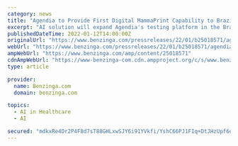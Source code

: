 ```yaml
---
category: news
title: "Agendia to Provide First Digital MammaPrint Capability to Brazil"
excerpt: "AI solution will expand Agendia's testing platform in the Brazilian breast cancer market Digital MammaPrint offers fast turnaround time to molecular diagnostics,"
publishedDateTime: 2022-01-12T14:00:00Z
originalUrl: "https://www.benzinga.com/pressreleases/22/01/b25018571/agendia-to-provide-first-digital-mammaprint-capability-to-brazil"
webUrl: "https://www.benzinga.com/pressreleases/22/01/b25018571/agendia-to-provide-first-digital-mammaprint-capability-to-brazil"
ampWebUrl: "https://www.benzinga.com/amp/content/25018571"
cdnAmpWebUrl: "https://www-benzinga-com.cdn.ampproject.org/c/s/www.benzinga.com/amp/content/25018571"
type: article

provider:
  name: Benzinga.com
  domain: benzinga.com

topics:
  - AI in Healthcare
  - AI

secured: "mdkxRe4Dr2P4F8d7sT88GHLxwSJY6i91YVkfi/YshC66PJ1FIq+DtJHzUpf6oBwW/MZJBzXkpqNKqlt1MlwcOOemXkWlfEC4ExWam7S+SYVQZYLwUn73AbNrCvJ3u2F2lrj6uEVZMvoa2nCW2duJeRghvYNNDvS9BLhaTEnBcGQkhxldJ2YvCp1Xckv6d9pozHb/ofZDgi5Y1x7+K5Axqul7zeK487+PY2NGQKtYQTnXT6bb2YmWYc66XsDMjZvaGhua/Zj8ZROzsKFMbkV8SIPfXy2BrUjzk0LEhtQ2BH5aOtdADPpCWNT2tAwR05hx1ng01jTX5PF1NKY+rLTjghP70i2q6J46zSaO0KmI8M4=;nEST7I2CPY5tHdqjUZV8qQ=="
---
```



